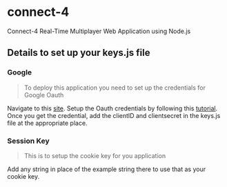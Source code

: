 # connect-4
Connect-4 Real-Time Multiplayer Web Application using Node.js

## Details to set up your keys.js file

### Google

> To deploy this application you need to set up the credentials for Google Oauth

Navigate to this [site](https://console.developers.google.com/apis/credentials). Setup the Oauth credentials by following this [tutorial](https://youtu.be/9x66l93iEW0).
Once you get the credential, add the clientID and clientsecret in the keys.js file at the appropriate place.

### Session Key

> This is to setup the cookie key for you application

Add any string in place of the example string there to use that as your cookie key.
